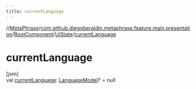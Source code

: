 ```yaml
---
title: currentLanguage
---
```

//[MetaPhrase](../../../../index.html)/[com.github.diegoberaldin.metaphrase.feature.main.presentation](../../index.html)/[RootComponent](../index.html)/[UiState](index.html)/[currentLanguage](current-language.html)



# currentLanguage



[jvm]\
val [currentLanguage](current-language.html): [LanguageModel](../../../com.github.diegoberaldin.metaphrase.domain.language.data/-language-model/index.html)? = null




